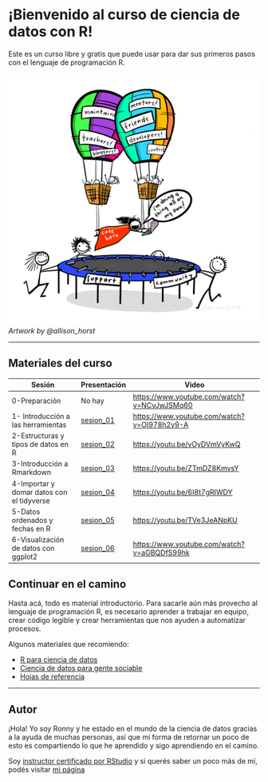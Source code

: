 
<!-- README.md is generated from README.Rmd. Please edit that file -->

# ¡Bienvenido al curso de ciencia de datos con R!

<!-- badges: start -->
<!-- badges: end -->

Este es un curso libre y gratis que puede usar para dar sus primeros
pasos con el lenguaje de programación R.

![Artwork by @allison\_horst](img/code_hero.jpg) *Artwork by
@allison\_horst*

------------------------------------------------------------------------

## Materiales del curso

| Sesión                                    | Presentación                                                                                                                                                             | Video                                         |
|-------------------------------------------|--------------------------------------------------------------------------------------------------------------------------------------------------------------------------|-----------------------------------------------|
| 0-Preparación                             | No hay                                                                                                                                                                   | <https://www.youtube.com/watch?v=NCvJwJSMq60> |
| 1- Introducción a las herramientas        | [sesion\_01](https://github.com/ronnyhdez/curso_ciencia_datos_r/blob/main/presentaciones/Introducci%C3%B3n%20al%20an%C3%A1lisis%20y%20manejo%20de%20datos%20con%20R.pdf) | <https://www.youtube.com/watch?v=OI978h2y9-A> |
| 2-Estructuras y tipos de datos en R       | [sesion\_02](https://github.com/ronnyhdez/curso_ciencia_datos_r/blob/main/presentaciones/Sesion%2002.pdf)                                                                | <https://youtu.be/vOyDVmVyKwQ>                |
| 3-Introducción a Rmarkdown                | [sesion\_03](https://github.com/ronnyhdez/curso_ciencia_datos_r/blob/main/presentaciones/Sesion%2003.pdf)                                                                | <https://youtu.be/ZTmDZ8KmvsY>                |
| 4-Importar y domar datos con el tidyverse | [sesion\_04](https://github.com/ronnyhdez/curso_ciencia_datos_r/blob/main/presentaciones/Sesion%2004.pdf)                                                                | <https://youtu.be/6I8t7gRIWDY>                |
| 5-Datos ordenados y fechas en R           | [sesion\_05](https://github.com/ronnyhdez/curso_ciencia_datos_r/blob/main/presentaciones/Sesion%2005.pdf)                                                                | <https://youtu.be/TVe3JeANpKU>                |
| 6-Visualización de datos con ggplot2      | [sesion\_06](https://github.com/ronnyhdez/curso_ciencia_datos_r/blob/main/presentaciones/Sesion%2005.pdf)                                                                | <https://www.youtube.com/watch?v=aGBQDfS99hk> |

## Continuar en el camino

Hasta acá, todo es material introductorio. Para sacarle aún más provecho
al lenguaje de programación R, es necesario aprender a trabajar en
equipo, crear código legible y crear herramientas que nos ayuden a
automatizar procesos.

Algunos materiales que recomiendo:

-   [R para ciencia de datos](https://es.r4ds.hadley.nz/)
-   [Ciencia de datos para gente
    sociable](https://bitsandbricks.github.io/ciencia_de_datos_gente_sociable/)
-   [Hojas de
    referencia](https://www.rstudio.com/resources/cheatsheets/)

------------------------------------------------------------------------

## Autor

¡Hola! Yo soy Ronny y he estado en el mundo de la ciencia de datos
gracias a la ayuda de muchas personas, así que mi forma de retornar un
poco de esto es compartiendo lo que he aprendido y sigo aprendiendo en
el camino.

Soy [instructor certificado por
RStudio](https://education.rstudio.com/trainers/people/hernandez+ronny/)
y si querés saber un poco más de mí, podés visitar [mi
página](https://ronnyale.com/)
